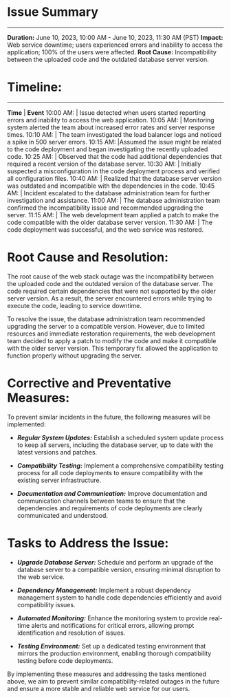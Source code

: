 # Issue Summary

---

**Duration:** June 10, 2023, 10:00 AM - June 10, 2023, 11:30 AM (PST)
**Impact:** Web service downtime; users experienced errors and inability to access the application; 100% of the users were affected.
**Root Cause:** Incompatibility between the uploaded code and the outdated database server version.

# Timeline:

---

**Time** | **Event**
10:00 AM: | Issue detected when users started reporting errors and inability to access the web application.
10:05 AM: | Monitoring system alerted the team about increased error rates and server response times.
10:10 AM: | The team investigated the load balancer logs and noticed a spike in 500 server errors.
10:15 AM: |Assumed the issue might be related to the code deployment and began investigating the recently uploaded code.
10:25 AM: | Observed that the code had additional dependencies that required a recent version of the database server.
10:30 AM: | Initially suspected a misconfiguration in the code deployment process and verified all configuration files.
10:40 AM: | Realized that the database server version was outdated and incompatible with the dependencies in the code.
10:45 AM: | Incident escalated to the database administration team for further investigation and assistance.
11:00 AM: | The database administration team confirmed the incompatibility issue and recommended upgrading the server.
11:15 AM: | The web development team applied a patch to make the code compatible with the older database server version.
11:30 AM: | The code deployment was successful, and the web service was restored.

# Root Cause and Resolution:

The root cause of the web stack outage was the incompatibility between the uploaded code and the outdated version of the database server. The code required certain dependencies that were not supported by the older server version. As a result, the server encountered errors while trying to execute the code, leading to service downtime.

To resolve the issue, the database administration team recommended upgrading the server to a compatible version. However, due to limited resources and immediate restoration requirements, the web development team decided to apply a patch to modify the code and make it compatible with the older server version. This temporary fix allowed the application to function properly without upgrading the server.

# Corrective and Preventative Measures:

To prevent similar incidents in the future, the following measures will be implemented:

- **_Regular System Updates:_** Establish a scheduled system update process to keep all servers, including the database server, up to date with the latest versions and patches.

- **_Compatibility Testing:_** Implement a comprehensive compatibility testing process for all code deployments to ensure compatibility with the existing server infrastructure.

- **_Documentation and Communication:_** Improve documentation and communication channels between teams to ensure that the dependencies and requirements of code deployments are clearly communicated and understood.

# Tasks to Address the Issue:

- **_Upgrade Database Server:_** Schedule and perform an upgrade of the database server to a compatible version, ensuring minimal disruption to the web service.

- **_Dependency Management:_** Implement a robust dependency management system to handle code dependencies efficiently and avoid compatibility issues.

- **_Automated Monitoring:_** Enhance the monitoring system to provide real-time alerts and notifications for critical errors, allowing prompt identification and resolution of issues.

- **_Testing Environment:_** Set up a dedicated testing environment that mirrors the production environment, enabling thorough compatibility testing before code deployments.

By implementing these measures and addressing the tasks mentioned above, we aim to prevent similar compatibility-related outages in the future and ensure a more stable and reliable web service for our users.
